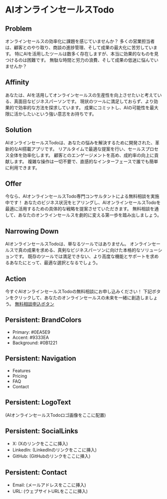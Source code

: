 # AIオンラインセールスTodo

## Problem
オンラインセールスの効率化に課題を感じていませんか？  多くの営業担当者は、顧客とのやり取り、商談の進捗管理、そして成果の最大化に苦労しています。  特にAIを活用したツールは数多く存在しますが、本当に効果的なものを見つけるのは困難です。  無駄な時間と労力の浪費、そして成果の低迷に悩んでいませんか？


## Affinity
あなたは、AIを活用してオンラインセールスの生産性を向上させたいと考えている、真面目なビジネスパーソンです。  現状のツールに満足しておらず、より効果的で効率的な方法を探求しています。  成果にコミットし、AIの可能性を最大限に活かしたいという強い意志をお持ちです。


## Solution
AIオンラインセールスTodoは、あなたの悩みを解決するために開発された、革新的なAI搭載アプリです。  リアルタイムで最適な提案を行い、セールスプロセス全体を効率化します。  顧客とのエンゲージメントを高め、成約率の向上に貢献します。  複雑な操作は一切不要で、直感的なインターフェースで誰でも簡単に利用できます。


## Offer
今なら、AIオンラインセールスTodo専門コンサルタントによる無料相談を実施中です！  あなたのビジネス状況をヒアリングし、AIオンラインセールスTodoを最適に活用するための具体的な戦略を提案させていただきます。  無料相談を通して、あなたのオンラインセールスを劇的に変える第一歩を踏み出しましょう。


## Narrowing Down
AIオンラインセールスTodoは、単なるツールではありません。  オンラインセールスで真の成果を求める、真剣なビジネスパーソンに向けた本格的なソリューションです。  既存のツールでは満足できない、より高度な機能とサポートを求めるあなたにとって、最適な選択となるでしょう。


## Action
今すぐAIオンラインセールスTodoの無料相談にお申し込みください！  下記ボタンをクリックして、あなたのオンラインセールスの未来を一緒に創造しましょう。  [無料相談申込ボタン](仮リンク)


## Persistent: BrandColors
- Primary: #0EA5E9
- Accent: #9333EA
- Background: #0B1221

## Persistent: Navigation
- Features
- Pricing
- FAQ
- Contact

## Persistent: LogoText
(AIオンラインセールスTodoロゴ画像をここに配置)

## Persistent: SocialLinks
- X: (Xのリンクをここに挿入)
- LinkedIn: (LinkedInのリンクをここに挿入)
- GitHub: (GitHubのリンクをここに挿入)

## Persistent: Contact
- Email: (メールアドレスをここに挿入)
- URL: (ウェブサイトURLをここに挿入)
